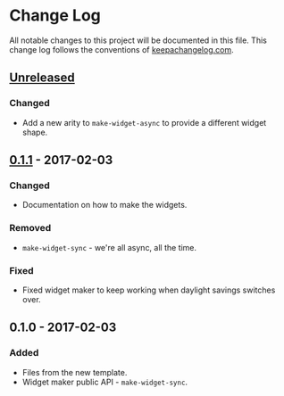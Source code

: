 # Change Log
All notable changes to this project will be documented in this file. This change log follows the conventions of [keepachangelog.com](http://keepachangelog.com/).

## [Unreleased]
### Changed
- Add a new arity to `make-widget-async` to provide a different widget shape.

## [0.1.1] - 2017-02-03
### Changed
- Documentation on how to make the widgets.

### Removed
- `make-widget-sync` - we're all async, all the time.

### Fixed
- Fixed widget maker to keep working when daylight savings switches over.

## 0.1.0 - 2017-02-03
### Added
- Files from the new template.
- Widget maker public API - `make-widget-sync`.

[Unreleased]: https://github.com/your-name/test-report-junit-xml/compare/0.1.1...HEAD
[0.1.1]: https://github.com/your-name/test-report-junit-xml/compare/0.1.0...0.1.1
